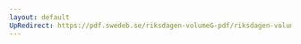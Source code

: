 ```yaml
---
layout: default
UpRedirect: https://pdf.swedeb.se/riksdagen-volumeG-pdf/riksdagen-volumeG-pdf/data/199192/reg_199192/reg_199192_0251.pdf
---
```

